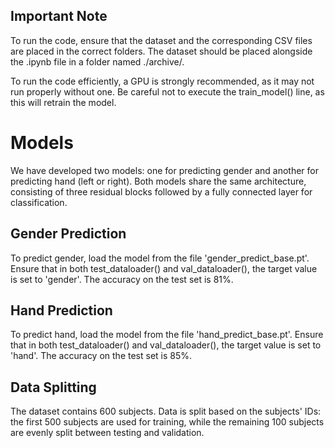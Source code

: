 ## Important Note
To run the code, ensure that the dataset and the corresponding CSV files are placed in the correct folders. The dataset should be placed alongside the .ipynb file in a folder named ./archive/.

To run the code efficiently, a GPU is strongly recommended, as it may not run properly without one. Be careful not to execute the train_model() line, as this will retrain the model.


# Models
We have developed two models: one for predicting gender and another for predicting hand (left or right). Both models share the same architecture, consisting of three residual blocks followed by a fully connected layer for classification.

## Gender Prediction
To predict gender, load the model from the file 'gender_predict_base.pt'. Ensure that in both test_dataloader() and val_dataloader(), the target value is set to 'gender'.
The accuracy on the test set is 81%.

## Hand Prediction
To predict hand, load the model from the file 'hand_predict_base.pt'. Ensure that in both test_dataloader() and val_dataloader(), the target value is set to 'hand'.
The accuracy on the test set is 85%.

## Data Splitting
The dataset contains 600 subjects. Data is split based on the subjects' IDs: the first 500 subjects are used for training, while the remaining 100 subjects are evenly split between testing and validation.
